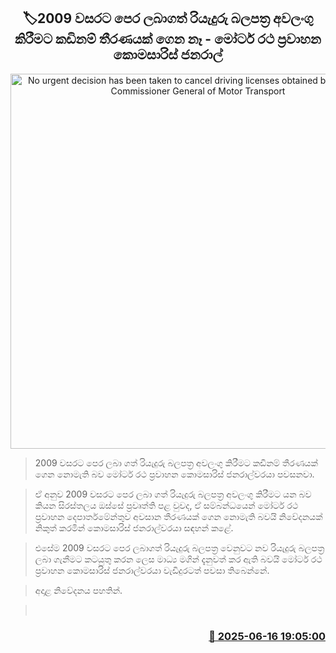 <p align='center'><b><h2 align='center' title='No urgent decision has been taken to cancel driving licenses obtained before 2009 - Commissioner General of Motor Transport'>🏷2009 වසරට පෙර ලබාගත් රියැදුරු බලපත්‍ර අවලංගු කිරීමට කඩිනම් තීරණයක් ගෙන නෑ - මෝටර් රථ ප්‍රවාහන කොමසාරිස් ජනරාල්</h2></b></p>
<p align='center'><img src='https://helakuru.sgp1.cdn.digitaloceanspaces.com/esana/images/lib/srilanka-license[1].jpg' width='600' alt='No urgent decision has been taken to cancel driving licenses obtained before 2009 - Commissioner General of Motor Transport'></p>

> 2009 වසරට පෙර ලබා ගත් රියැදුරු බලපත්‍ර අවලංගු කිරීමට කඩිනම් තීරණයක් ගෙන නොමැති බව මෝටර් රථ ප්‍රවාහන කොමසාරිස් ජනරාල්වරයා පවසනවා.

> ඒ අනුව 2009 වසරට පෙර ලබා ගත් රියැදුරු බලපත්‍ර අවලංගු කිරීමට යන බව කියන සිරස්තලය ඔස්සේ ප්‍රවෘත්ති පළ වුවද, ඒ සම්බන්ධයෙන් මෝටර් රථ ප්‍රවාහන දෙපාර්තමේන්තුව අවසාන තීරණයක් ගෙන නොමැති බවයි නිවේදනයක් නිකුත් කරමින් කොමසාරිස් ජනරාල්වරයා සඳහන් කළේ.

> එසේම 2009 වසරට පෙර ලබාගත් රියැදුරු බලපත්‍ර වෙනුවට නව රියැදුරු බලපත්‍ර ලබා ගැනීමට කටයුතු කරන ලෙස මාධ්‍ය මගින් දැනුවත් කර ඇති බවයි මෝටර් රථ ප්‍රවාහන කොමසාරිස් ජනරාල්වරයා වැඩිදුරටත් පවසා තිබෙන්නේ.

> අදාළ නිවේදනය පහතින්.

>  



<h3 align='right'><a href='https://www.helakuru.lk/esana/p/111058/'>📅 2025-06-16 19:05:00</a></h3>
